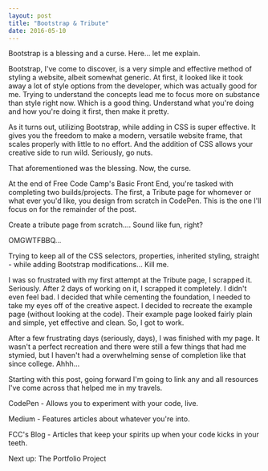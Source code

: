 ```yaml
---
layout: post
title: "Bootstrap & Tribute"
date: 2016-05-10
---
```

Bootstrap is a blessing and a curse. Here... let me explain.

Bootstrap, I've come to discover, is a very simple and effective method of styling a website, albeit somewhat generic. At first, it looked like it took away a lot of style options from the developer, which was actually good for me. Trying to understand the concepts lead me to focus more on substance than style right now. Which is a good thing. Understand what you're doing and how you're doing it first, then make it pretty.

As it turns out, utilizing Bootstrap, while adding in CSS is super effective. It gives you the freedom to make a modern, versatile website frame, that scales properly with little to no effort. And the addition of CSS allows your creative side to run wild. Seriously, go nuts.

That aforementioned was the blessing. Now, the curse.

At the end of Free Code Camp's Basic Front End, you're tasked with completing two builds/projects. The first, a Tribute page for whomever or what ever you'd like, you design from scratch in CodePen. This is the one I'll focus on for the remainder of the post.

Create a tribute page from scratch.... Sound like fun, right?



OMGWTFBBQ...

Trying to keep all of the CSS selectors, properties, inherited styling, straight - while adding Bootstrap modifications... Kill me.

I was so frustrated with my first attempt at the Tribute page, I scrapped it. Seriously. After 2 days of working on it, I scrapped it completely. I didn't even feel bad. I decided that while cementing the foundation, I needed to take my eyes off of the creative aspect. I decided to recreate the example page (without looking at the code). Their example page looked fairly plain and simple, yet effective and clean. So, I got to work.

After a few frustrating days (seriously, days), I was finished with my page. It wasn't a perfect recreation and there were still a few things that had me stymied, but I haven't had a overwhelming sense of completion like that since college. Ahhh...

Starting with this post, going forward I'm going to link any and all resources I've come across that helped me in my travels.

CodePen - Allows you to experiment with your code, live.

Medium - Features articles about whatever you're into.

FCC's Blog  - Articles that keep your spirits up when your code kicks in your teeth.



Next up: The Portfolio Project

